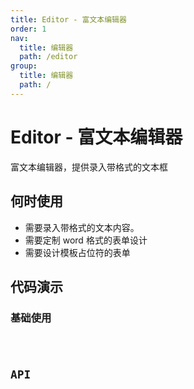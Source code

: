 ```yaml
---
title: Editor - 富文本编辑器
order: 1
nav:
  title: 编辑器
  path: /editor
group:
  title: 编辑器
  path: /
---
```


# Editor - 富文本编辑器

富文本编辑器，提供录入带格式的文本框

## 何时使用

- 需要录入带格式的文本内容。
- 需要定制 word 格式的表单设计
- 需要设计模板占位符的表单

## 代码演示

### 基础使用

<code src="../demos/basic.tsx" background="#f0f2f5" />

## API
